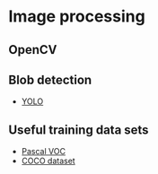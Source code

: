 # Image processing
## OpenCV

## Blob detection
* [YOLO](https://opencv-tutorial.readthedocs.io/en/latest/yolo/yolo.html)

## Useful training data sets
* [Pascal VOC](https://www.tensorflow.org/datasets/catalog/voc)
* [COCO dataset](https://cocodataset.org/#home)
